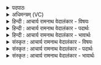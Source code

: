 <details><summary>पदपाठः</summary>

न। किः꣢। अस्य। सहन्त्य। पर्येता꣢। प꣣रि। एता꣢। क꣡य꣢꣯स्य। चि꣣त्। वा꣡जः꣢꣯। अ꣡स्ति। श्रवा꣡य्यः꣢। १४१६।
</details>

<details><summary>अधिमन्त्रम् (VC)</summary>

- अग्निः
- शुनःशेप आजीगर्तिः
- गायत्री
- षड्जः
</details>

<details><summary>हिन्दी : आचार्य रामनाथ वेदालंकार - विषयः</summary>

अगले मन्त्र में परमेश्वर की कृपा का फल वर्णित है।
</details>

<details><summary>हिन्दी : आचार्य रामनाथ वेदालंकार - पदार्थः</summary>

पदार्थान्वयभाषाः -  हे(सहन्त्य)शत्रुओं को तिरस्कृत करनेवाले अग्रणी परमात्मन्! (कयस्य चित्)युद्ध विद्या के ज्ञाता(अस्य)इस आपके स्तोता को(पर्येता)घेरनेवाला वा उस पर आक्रमण करनेवाला(न किः)कोई नहीं होता,प्रत्युत(वाजः)युद्ध(श्रवाय्यः)उसका यश फैलानेवाला(अस्ति)होता है ॥२॥
</details>

<details><summary>हिन्दी : आचार्य रामनाथ वेदालंकार - भावार्थः</summary>

भावार्थभाषाः -  जिस पर जगदीश्वर कृपा करता है,उसे युद्ध में कोई भी हरा नहीं सकता,अपितु वह विजयश्री को प्राप्त करता है ॥२॥
</details>

<details><summary>संस्कृत : आचार्य रामनाथ वेदालंकार - विषयः</summary>

अथ परमेश्वरानुग्रहस्य फलमाह।
</details>

<details><summary>संस्कृत : आचार्य रामनाथ वेदालंकार - पदार्थः</summary>

पदार्थान्वयभाषाः -  हे(सहन्त्य)शत्रूणामभिभवितः अग्ने अग्रणीः परमात्मन्! (कयस्य२चित्)युद्धविद्याया ज्ञातुः[कि ज्ञाने,जुहोत्यादिः,चिकेति जानाति योद्धुं यः स कयः।] (अस्य)तव स्तोतुः(पर्येता)परिवारकः आक्रमिता वा(न किः)न कश्चिदपि भवति। प्रत्युत(वाजः)सङ्ग्रामः,तस्य(श्रवाय्यः)श्रोतुं योग्यः यशस्करः(अस्ति)जायते ॥२॥३
</details>

<details><summary>संस्कृत : आचार्य रामनाथ वेदालंकार - भावार्थः</summary>

भावार्थभाषाः -  यं जगदीश्वरोऽनुगृह्णाति तं सङ्ग्रामे कश्चित् पराजेतुं न क्षमते,प्रत्युत स विजयश्रियं लभते ॥२॥
</details>